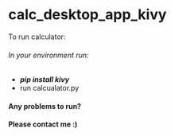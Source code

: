 # calc_desktop_app_kivy

 To run calculator:

###### In your environment run:

* ___pip install kivy___
* run calcualator.py


#### Any problems to run?
#### Please contact me :)



